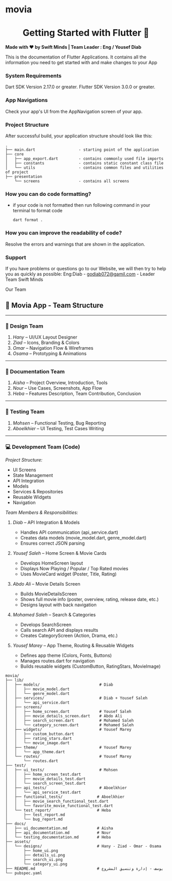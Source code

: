 
# movia

<div>
  <h1 align="center">Getting Started with Flutter 🚀 </h1>
  <strong>
    Made with ❤️ by Swift Minds | Team Leader  : Eng / Yousef Diab
  </strong>
  <p>
    This is the documentation of Flutter Applications.
    It contains all the information you need to get started with
    and make changes to your App
  </p>
</div>


### System Requirements

Dart SDK Version 2.17.0 or greater.
Flutter SDK Version 3.0.0 or greater.


### App Navigations

Check your app's UI from the AppNavigation screen of your app.

### Project Structure
After successful build, your application structure should look like this:
    
```
.
├── main.dart                   - starting point of the application
├── core
│   ├── app_export.dart         - contains commonly used file imports                
│   ├── constants               - contains static constant class file
│   └── utils                   - contains common files and utilities of project
├── presentation               
    └── screens                 - contains all screens
```
### How you can do code formatting?

- if your code is not formatted then run following command in your terminal to format code
  ```
  dart format .
  ```

### How you can improve the readability of code?

Resolve the errors and warnings that are shown in the application.

### Support

If you have problems or questions go to our Website, we will then try to help you as quickly as possible: Eng:Diab -  godiab072@gamil.com - Leader Team Swift Minds


Our Team

## 📱 Movia App - Team Structure

---

### 🎨 Design Team
1. *Hany* – UI/UX Layout Designer  
2. *Ziad* – Icons, Branding & Colors  
3. *Omar* – Navigation Flow & Wireframes  
4. *Osama* – Prototyping & Animations  

---

### 📄 Documentation Team
1. *Aisha* – Project Overview, Introduction, Tools  
2. *Nour* – Use Cases, Screenshots, App Flow  
3. *Heba* – Features Description, Team Contribution, Conclusion  

---

### 🧪 Testing Team
1. *Mohsen* – Functional Testing, Bug Reporting  
2. *Aboelkhier* – UI Testing, Test Cases Writing  

---

### 💻 Development Team (Code)
*Project Structure:*
- UI Screens
- State Management
- API Integration
- Models
- Services & Repositories
- Reusable Widgets
- Navigation

*Team Members & Responsibilities:*

1. *Diab* – API Integration & Models  
   - Handles API communication (api_service.dart)  
   - Creates data models (movie_model.dart, genre_model.dart)  
   - Ensures correct JSON parsing  

2. *Yousef Saleh* – Home Screen & Movie Cards  
   - Develops HomeScreen layout  
   - Displays Now Playing / Popular / Top Rated movies  
   - Uses MovieCard widget (Poster, Title, Rating)  

3. *Abdo Ali* – Movie Details Screen  
   - Builds MovieDetailsScreen  
   - Shows full movie info (poster, overview, rating, release date, etc.)  
   - Designs layout with back navigation  

4. *Mohamed Saleh* – Search & Categories  
   - Develops SearchScreen  
   - Calls search API and displays results  
   - Creates CategoryScreen (Action, Drama, etc.)  

5. *Yousef Marey* – App Theme, Routing & Reusable Widgets  
   - Defines app theme (Colors, Fonts, Buttons)  
   - Manages routes.dart for navigation  
   - Builds reusable widgets (CustomButton, RatingStars, MovieImage)


```   
movia/
├── lib/
│   ├── models/                          # Diab
│   │   ├── movie_model.dart
│   │   └── genre_model.dart
│   ├── services/                        # Diab + Yousef Saleh
│   │   └── api_service.dart
│   ├── screens/
│   │   ├── home_screen.dart             # Yousef Saleh
│   │   ├── movie_details_screen.dart    # Abdo Ali
│   │   ├── search_screen.dart           # Mohamed Saleh
│   │   └── category_screen.dart         # Mohamed Saleh
│   ├── widgets/                         # Yousef Marey
│   │   ├── custom_button.dart
│   │   ├── rating_stars.dart
│   │   └── movie_image.dart
│   ├── theme/                           # Yousef Marey
│   │   └── app_theme.dart
│   └── routes/                          # Yousef Marey
│       └── routes.dart
├── test/
│   ├── ui_tests/                        # Mohsen
│   │   ├── home_screen_test.dart
│   │   ├── movie_details_test.dart
│   │   └── search_screen_test.dart
│   ├── api_tests/                       # Aboelkhier
│   │   └── api_service_test.dart
│   ├── functional_tests/               # Aboelkhier
│   │   ├── movie_search_functional_test.dart
│   │   └── favorite_movie_functional_test.dart
│   └── test_report/                    # Heba
│       ├── test_report.md
│       └── bug_report.md
├── docs/
│   ├── ui_documentation.md             # Aisha
│   ├── api_documentation.md            # Nour
│   └── testing_documentation.md        # Heba
├── assets/
│   └── designs/                        # Hany - Ziad - Omar - Osama
│       ├── home_ui.png
│       ├── details_ui.png
│       ├── search_ui.png
│       └── category_ui.png
├── README.md                           # يوسف - إدارة وتنسيق المشروع
└── pubspec.yaml

```

